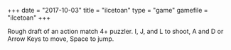 +++
date = "2017-10-03"
title = "ilcetoan"
type = "game"
gamefile = "ilcetoan"
+++

Rough draft of an action match 4+ puzzler. I, J, and L to shoot, A and D or Arrow Keys to move, Space to jump. 